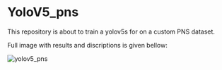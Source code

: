 # YoloV5_pns
This repository is about to train a yolov5s for on a custom PNS dataset.

Full image with results and discriptions is given bellow:

![yolov5_pns](https://github.com/KamranUmer/YoloV5_pns/assets/86089489/dd3c38a2-06c3-4b50-9773-75c76741754d)
